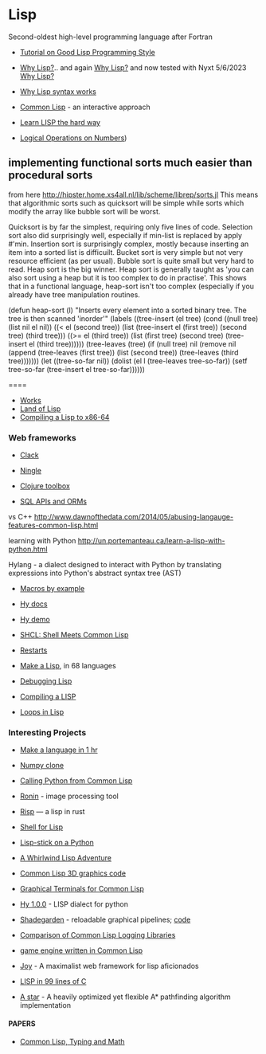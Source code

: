 Lisp
====

Second-oldest high-level programming language after Fortran

+ [Tutorial on Good Lisp Programming Style](https://www.cs.umd.edu/~nau/cmsc421/norvig-lisp-style.pdf)
+ [Why Lisp?](http://blog.rongarret.info/2015/05/why-lisp.html).. and again [Why Lisp?]( https://atlas.engineer/technical-article/why-lisp.org) and now tested with Nyxt 5/6/2023 [Why Lisp?](https://nyxt.atlas.engineer/article/why-lisp.org)
+ [Why Lisp syntax works](https://borretti.me/article/why-lisp-syntax-works)
+ [Common Lisp](https://cse.buffalo.edu/~shapiro/Commonlisp/commonLisp.pdf) - an interactive approach

+ [Learn LISP the hard way](https://llthw.common-lisp.dev/)
+ [Logical Operations on Numbers](https://www.cs.cmu.edu/Groups/AI/html/cltl/clm/node131.html#SECTION001670000000000000000))



implementing functional sorts much easier than procedural sorts
-------
from here
http://hipster.home.xs4all.nl/lib/scheme/librep/sorts.jl
This means
that algorithmic sorts such as quicksort will be simple while sorts
which modify the array like bubble sort will be worst.

Quicksort is by far the simplest, requiring only five lines of code.
Selection sort also did surprisingly well, especially if min-list is
replaced by apply #'min.  Insertion sort is surprisingly complex,
mostly because inserting an item into a sorted list is difficuilt.
Bucket sort is very simple but not very resource efficient (as per
usual).  Bubble sort is quite small but very hard to read.  Heap sort
is the big winner.  Heap sort is generally taught as 'you can also
sort using a heap but it is too complex to do in practise'.  This
shows that in a functional language, heap-sort isn't too complex
(especially if you already have tree manipulation routines.


(defun heap-sort (l)
  "Inserts every element into a sorted binary tree.
   The tree is then scanned 'inorder'"
  (labels ((tree-insert (el tree)
                        (cond ((null tree)
                        (list nil el nil))
                              ((< el (second tree))
                              (list (tree-insert el (first tree))
                                    (second tree)
                                    (third tree)))
                              ((>= el (third tree))
                              (list (first tree)
                                    (second tree)
                                    (tree-insert el (third tree))))))
           (tree-leaves (tree)
                        (if (null tree) nil
                          (remove nil (append (tree-leaves (first tree))
                                              (list (second tree))
                                              (tree-leaves (third tree)))))))
    (let ((tree-so-far nil))
      (dolist (el l (tree-leaves tree-so-far))
        (setf tree-so-far (tree-insert el tree-so-far))))))


====
+ [Works](http://www.lispworks.com/documentation/lcl50/ug/ug-21.html)
+ [Land of Lisp](http://landoflisp.com/source.html)
+ [Compiling a Lisp to x86-64](https://bernsteinbear.com/blog/compiling-a-lisp-11/)

### Web frameworks
+ [Clack](https://github.com/fukamachi/clack)
+ [Ningle](https://github.com/fukamachi/ningle)
+ [Clojure toolbox](https://www.clojure-toolbox.com)

+ [SQL APIs and ORMs](https://github.com/marijnh/Postmodern)


vs C++
http://www.dawnofthedata.com/2014/05/abusing-langauge-features-common-lisp.html

learning with Python
http://un.portemanteau.ca/learn-a-lisp-with-python.html

Hylang - a dialect designed to interact with Python by translating expressions into Python's abstract syntax tree (AST)

+ [Macros by example](https://m.stopa.io/macros-by-example-6ddbc8f3d93b)

+ [Hy docs](https://hy.readthedocs.io/en/stable/)

+ [Hy demo](https://try-hy.appspot.com/)

+ [SHCL: Shell Meets Common Lisp](https://github.com/bradleyjensen/shcl)

+ [Restarts](https://sulami.github.io/posts/common-lisp-restarts/)

+ [Make a Lisp](https://github.com/kanaka/mal#mal---make-a-lisp), in 68 languages
+ [Debugging Lisp](https://lisp-journey.gitlab.io/blog/debugging-lisp-trace-options-break-on-conditions/)

+ [Compiling a LISP](https://bernsteinbear.com/blog/compiling-a-lisp-6/)
+ [Loops in Lisp](https://malisper.me/loops-in-lisp-part-4-series/)

### Interesting Projects

+ [Make a language in 1 hr](https://beautifulracket.com/stacker/)

+ [Numpy clone](https://github.com/numcl/numcl)
+ [Calling Python from Common Lisp](https://github.com/bendudson/py4cl)
+ [Ronin](https://100r.co/site/ronin.html) - image processing tool

+ [Risp](https://stopa.io/post/222) — a lisp in rust

+ [Shell for Lisp](https://github.com/naver/lispe/wiki/7.-Shell)

+ [Lisp-stick on a Python](https://docs.hylang.org/en/stable/tutorial.html)

+ [A Whirlwind Lisp Adventure](https://github.com/codr7/whirlisp)

+ [Common Lisp 3D graphics code](https://github.com/kaveh808/kons-9)
+ [Graphical Terminals for Common Lisp](https://www.martin-loetzsch.de/gtfl/)
+ [Hy 1.0.0](https://github.com/hylang/hy/discussions/2608) - LISP dialect for python

+ [Shadegarden](https://blog.tonari.no/shadergarden) - reloadable graphical pipelines; [code](https://github.com/tonarino/shadergarden)
+ [Comparison of Common Lisp Logging Libraries](https://sabracrolleton.github.io/logging-comparison.html)
+ [game engine written in Common Lisp](https://github.com/Shirakumo/trial)
+ [Joy](https://joy.swlkr.com/) - A maximalist web framework for lisp aficionados
+ [LISP in 99 lines of C](https://github.com/Robert-van-Engelen/tinylisp/blob/main/tinylisp.pdf)
+ [A star](https://gitlab.com/lockie/cl-astar) - A heavily optimized yet flexible A* pathfinding algorithm implementation


#### PAPERS
+ [Common Lisp, Typing and Math](https://www-fourier.ujf-grenoble.fr/~sergerar/Papers/Ezcaray.pdf)

